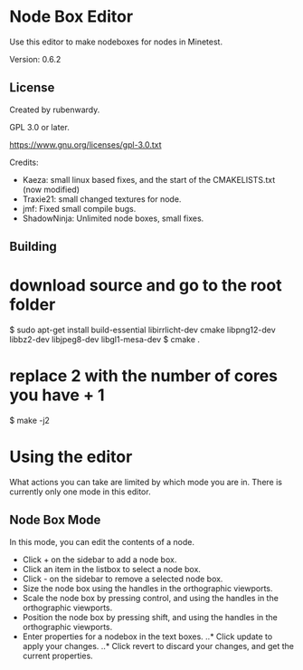 Node Box Editor
===============

Use this editor to make nodeboxes for nodes in Minetest.

Version: 0.6.2

License
-------

Created by rubenwardy.

GPL 3.0 or later.

https://www.gnu.org/licenses/gpl-3.0.txt

Credits:

* Kaeza: small linux based fixes, and the start of the CMAKELISTS.txt (now modified)
* Traxie21: small changed textures for node.
* jmf: Fixed small compile bugs.
* ShadowNinja: Unlimited node boxes, small fixes.

Building
--------

# download source and go to the root folder
$ sudo apt-get install build-essential libirrlicht-dev cmake libpng12-dev libbz2-dev libjpeg8-dev libgl1-mesa-dev
$ cmake .
# replace 2 with the number of cores you have + 1
$ make -j2


Using the editor
================

What actions you can take are limited by which mode you are in.
There is currently only one mode in this editor.

Node Box Mode
-------------

In this mode, you can edit the contents of a node.

* Click + on the sidebar to add a node box.
* Click an item in the listbox to select a node box.
* Click - on the sidebar to remove a selected node box.
* Size the node box using the handles in the orthographic viewports.
* Scale the node box by pressing control, and using the handles in the orthographic viewports.
* Position the node box by pressing shift, and using the handles in the orthographic viewports.
* Enter properties for a nodebox in the text boxes.
..* Click update to apply your changes.
..* Click revert to discard your changes, and get the current properties.

